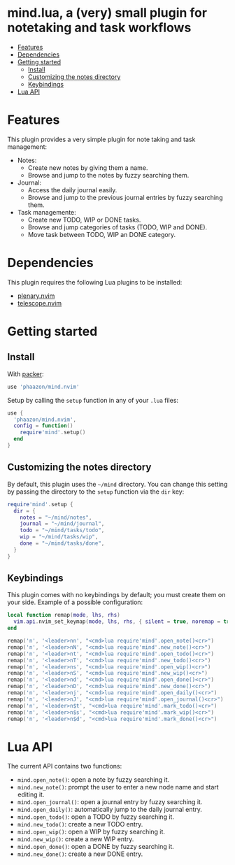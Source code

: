 # mind.lua, a (very) small plugin for notetaking and task workflows

<!-- vim-markdown-toc GFM -->

* [Features](#features)
* [Dependencies](#dependencies)
* [Getting started](#getting-started)
  * [Install](#install)
  * [Customizing the notes directory](#customizing-the-notes-directory)
  * [Keybindings](#keybindings)
* [Lua API](#lua-api)

<!-- vim-markdown-toc -->

# Features

This plugin provides a very simple plugin for note taking and task management:

- Notes:
  - Create new notes by giving them a name.
  - Browse and jump to the notes by fuzzy searching them.
- Journal:
  - Access the daily journal easily.
  - Browse and jump to the previous journal entries by fuzzy searching them.
- Task managemente:
  - Create new TODO, WIP or DONE tasks.
  - Browse and jump categories of tasks (TODO, WIP and DONE).
  - Move task between TODO, WIP an DONE category.

# Dependencies

This plugin requires the following Lua plugins to be installed:

- [plenary.nvim](https://github.com/nvim-lua/plenary.nvim)
- [telescope.nvim](https://github.com/nvim-telescope/telescope.nvim)

# Getting started

## Install

With [packer](https://github.com/wbthomason/packer.nvim):

```lua
use 'phaazon/mind.nvim'
```

Setup by calling the `setup` function in any of your `.lua` files:

```lua
use {
  'phaazon/mind.nvim',
  config = function()
    require'mind'.setup()
  end
}
```

## Customizing the notes directory

By default, this plugin uses the `~/mind` directory. You can change this setting by passing the directory to the `setup`
function via the `dir` key:

```lua
require'mind'.setup {
  dir = {
    notes = "~/mind/notes",
    journal = "~/mind/journal",
    todo = "~/mind/tasks/todo",
    wip = "~/mind/tasks/wip",
    done = "~/mind/tasks/done",
  }
}
```

## Keybindings

This plugin comes with no keybindings by default; you must create them on your side. Example of a possible
configuration:

```lua
local function remap(mode, lhs, rhs)
  vim.api.nvim_set_keymap(mode, lhs, rhs, { silent = true, noremap = true })
end

remap('n', '<leader>nn', "<cmd>lua require'mind'.open_note()<cr>")
remap('n', '<leader>nN', "<cmd>lua require'mind'.new_note()<cr>")
remap('n', '<leader>nt', "<cmd>lua require'mind'.open_todo()<cr>")
remap('n', '<leader>nT', "<cmd>lua require'mind'.new_todo()<cr>")
remap('n', '<leader>ns', "<cmd>lua require'mind'.open_wip()<cr>")
remap('n', '<leader>nS', "<cmd>lua require'mind'.new_wip()<cr>")
remap('n', '<leader>nd', "<cmd>lua require'mind'.open_done()<cr>")
remap('n', '<leader>nD', "<cmd>lua require'mind'.new_done()<cr>")
remap('n', '<leader>nj', "<cmd>lua require'mind'.open_daily()<cr>")
remap('n', '<leader>nJ', "<cmd>lua require'mind'.open_journal()<cr>")
remap('n', '<leader>n$t', "<cmd>lua require'mind'.mark_todo()<cr>")
remap('n', '<leader>n$s', "<cmd>lua require'mind'.mark_wip()<cr>")
remap('n', '<leader>n$d', "<cmd>lua require'mind'.mark_done()<cr>")
```

# Lua API

The current API contains two functions:

- `mind.open_note()`: open a note by fuzzy searching it.
- `mind.new_note()`: prompt the user to enter a new node name and start editing it.
- `mind.open_journal()`: open a journal entry by fuzzy searching it.
- `mind.open_daily()`: automatically jump to the daily journal entry.
- `mind.open_todo()`: open a TODO by fuzzy searching it.
- `mind.new_todo()`: create a new TODO entry.
- `mind.open_wip()`: open a WIP by fuzzy searching it.
- `mind.new_wip()`: create a new WIP entry.
- `mind.open_done()`: open a DONE by fuzzy searching it.
- `mind.new_done()`: create a new DONE entry.
